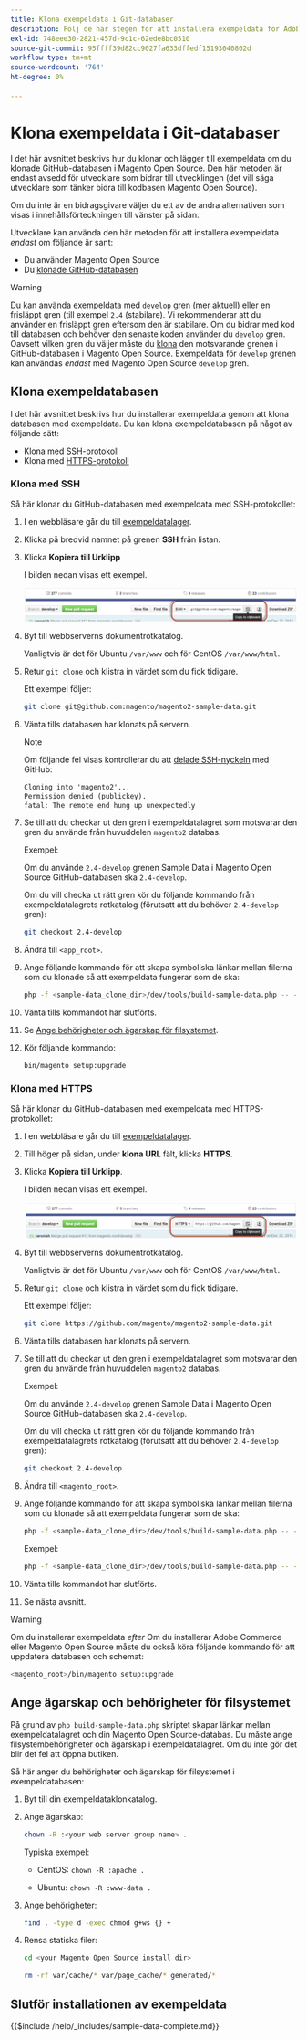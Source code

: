 ```yaml
---
title: Klona exempeldata i Git-databaser
description: Följ de här stegen för att installera exempeldata för Adobe Commerce och Magento Open Source genom att klona Git-databaser.
exl-id: 748eee30-2821-457d-9c1c-62ede8bc0510
source-git-commit: 95ffff39d82cc9027fa633dffedf15193040802d
workflow-type: tm+mt
source-wordcount: '764'
ht-degree: 0%

---
```


# Klona exempeldata i Git-databaser

I det här avsnittet beskrivs hur du klonar och lägger till exempeldata om du klonade GitHub-databasen i Magento Open Source. Den här metoden är endast avsedd för utvecklare som bidrar till utvecklingen (det vill säga utvecklare som tänker bidra till kodbasen Magento Open Source).

Om du inte är en bidragsgivare väljer du ett av de andra alternativen som visas i innehållsförteckningen till vänster på sidan.

Utvecklare kan använda den här metoden för att installera exempeldata *endast* om följande är sant:

* Du använder Magento Open Source
* Du [klonade GitHub-databasen](https://developer.adobe.com/commerce/contributor/guides/install/clone-repository/)

>[!WARNING]
>
>Du kan använda exempeldata med `develop` gren (mer aktuell) eller en frisläppt gren (till exempel `2.4` (stabilare). Vi rekommenderar att du använder en frisläppt gren eftersom den är stabilare. Om du bidrar med kod till databasen och behöver den senaste koden använder du `develop` gren. Oavsett vilken gren du väljer måste du [klona](https://developer.adobe.com/commerce/contributor/guides/install/clone-repository/) den motsvarande grenen i GitHub-databasen i Magento Open Source. Exempeldata för `develop` grenen kan användas *endast* med Magento Open Source `develop` gren.

## Klona exempeldatabasen

I det här avsnittet beskrivs hur du installerar exempeldata genom att klona databasen med exempeldata. Du kan klona exempeldatabasen på något av följande sätt:

* Klona med [SSH-protokoll](#clone-with-ssh)
* Klona med [HTTPS-protokoll](#clone-with-https)

### Klona med SSH

Så här klonar du GitHub-databasen med exempeldata med SSH-protokollet:

1. I en webbläsare går du till [exempeldatalager](https://github.com/magento/magento2-sample-data).
1. Klicka på bredvid namnet på grenen **SSH** från listan.
1. Klicka **Kopiera till Urklipp**

   I bilden nedan visas ett exempel.

   ![Klona GitHub-databasen med SSH](../../assets/installation/install_mage2_clone-ssh.png)

1. Byt till webbserverns dokumentrotkatalog.

   Vanligtvis är det för Ubuntu `/var/www` och för CentOS `/var/www/html`.

1. Retur `git clone` och klistra in värdet som du fick tidigare.

   Ett exempel följer:

   ```bash
   git clone git@github.com:magento/magento2-sample-data.git
   ```

1. Vänta tills databasen har klonats på servern.

   >[!NOTE]
   >
   >Om följande fel visas kontrollerar du att [delade SSH-nyckeln](https://docs.github.com/articles/generating-ssh-keys/) med GitHub:<br>

   ```terminal
   Cloning into 'magento2'...
   Permission denied (publickey).
   fatal: The remote end hung up unexpectedly
   ```

1. Se till att du checkar ut den gren i exempeldatalagret som motsvarar den gren du använde från huvuddelen `magento2` databas.

   Exempel:

   Om du använde `2.4-develop` grenen Sample Data i Magento Open Source GitHub-databasen ska `2.4-develop`.

   Om du vill checka ut rätt gren kör du följande kommando från exempeldatalagrets rotkatalog (förutsatt att du behöver `2.4-develop` gren):

   ```bash
   git checkout 2.4-develop
   ```

1. Ändra till `<app_root>`.
1. Ange följande kommando för att skapa symboliska länkar mellan filerna som du klonade så att exempeldata fungerar som de ska:

   ```bash
   php -f <sample-data_clone_dir>/dev/tools/build-sample-data.php -- --ce-source="<path_to_your_magento_instance>"
   ```

1. Vänta tills kommandot har slutförts.

1. Se [Ange behörigheter och ägarskap för filsystemet](#set-file-system-ownership-and-permissions).

1. Kör följande kommando:

   ```bash
   bin/magento setup:upgrade
   ```

### Klona med HTTPS

Så här klonar du GitHub-databasen med exempeldata med HTTPS-protokollet:

1. I en webbläsare går du till [exempeldatalager](https://github.com/magento/magento2-sample-data).
1. Till höger på sidan, under **klona URL** fält, klicka **HTTPS**.
1. Klicka **Kopiera till Urklipp**.

   I bilden nedan visas ett exempel.

   ![Klona GitHub-databasen med HTTPS](../../assets/installation/install_mage2_clone-https.png)

1. Byt till webbserverns dokumentrotkatalog.

   Vanligtvis är det för Ubuntu `/var/www` och för CentOS `/var/www/html`.

1. Retur `git clone` och klistra in värdet som du fick tidigare.

   Ett exempel följer:

   ```bash
   git clone https://github.com/magento/magento2-sample-data.git
   ```

1. Vänta tills databasen har klonats på servern.
1. Se till att du checkar ut den gren i exempeldatalagret som motsvarar den gren du använde från huvuddelen `magento2` databas.

   Exempel:

   Om du använde `2.4-develop` grenen Sample Data i Magento Open Source GitHub-databasen ska `2.4-develop`.

   Om du vill checka ut rätt gren kör du följande kommando från exempeldatalagrets rotkatalog (förutsatt att du behöver `2.4-develop` gren):

   ```bash
   git checkout 2.4-develop
   ```

1. Ändra till `<magento_root>`.
1. Ange följande kommando för att skapa symboliska länkar mellan filerna som du klonade så att exempeldata fungerar som de ska:

   ```bash
   php -f <sample-data_clone_dir>/dev/tools/build-sample-data.php -- --ce-source="<path_to_your_magento_instance>"
   ```

   Exempel:

   ```bash
   php -f <sample-data_clone_dir>/dev/tools/build-sample-data.php -- --ce-source="/var/www/magento2"
   ```

1. Vänta tills kommandot har slutförts.
1. Se nästa avsnitt.

>[!WARNING]
>
>Om du installerar exempeldata *efter* Om du installerar Adobe Commerce eller Magento Open Source måste du också köra följande kommando för att uppdatera databasen och schemat:
>
>```bash
><magento_root>/bin/magento setup:upgrade
>```

## Ange ägarskap och behörigheter för filsystemet

På grund av `php build-sample-data.php` skriptet skapar länkar mellan exempeldatalagret och din Magento Open Source-databas. Du måste ange filsystembehörigheter och ägarskap i exempeldatalagret. Om du inte gör det blir det fel att öppna butiken.

Så här anger du behörigheter och ägarskap för filsystemet i exempeldatabasen:

1. Byt till din exempeldataklonkatalog.
1. Ange ägarskap:

   ```bash
   chown -R :<your web server group name> .
   ```

   Typiska exempel:

   * CentOS: `chown -R :apache .`

   * Ubuntu: `chown -R :www-data .`

1. Ange behörigheter:

   ```bash
   find . -type d -exec chmod g+ws {} +
   ```

1. Rensa statiska filer:

   ```bash
   cd <your Magento Open Source install dir>
   ```

   ```bash
   rm -rf var/cache/* var/page_cache/* generated/*
   ```

## Slutför installationen av exempeldata

{{$include /help/_includes/sample-data-complete.md}}
